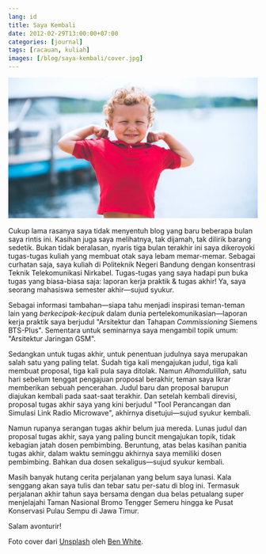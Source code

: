 ```yaml
---
lang: id
title: Saya Kembali
date: 2012-02-29T13:00:00+07:00
categories: [journal]
tags: [racauan, kuliah]
images: [/blog/saya-kembali/cover.jpg]
---
```

![Saya Kembali](cover.jpg)

Cukup lama rasanya saya tidak menyentuh blog yang baru beberapa bulan saya rintis ini. Kasihan juga saya melihatnya, tak dijamah, tak dilirik barang sedetik. Bukan tidak beralasan, nyaris tiga bulan terakhir ini saya dikeroyoki tugas-tugas kuliah yang membuat otak saya lebam memar-memar. Sebagai curhatan saja, saya kuliah di Politeknik Negeri Bandung dengan konsentrasi Teknik Telekomunikasi Nirkabel. Tugas-tugas yang saya hadapi pun buka tugas yang biasa-biasa saja: laporan kerja praktik & tugas akhir! Ya, saya seorang mahasiswa semester akhir—sujud syukur.

Sebagai informasi tambahan—siapa tahu menjadi inspirasi teman-teman lain yang *berkecipak-kecipuk* dalam dunia pertelekomunikasian—laporan kerja praktik saya berjudul "Arsitektur dan Tahapan *Commissioning* Siemens BTS-Plus". Sementara untuk seminarnya saya mengambil topik umum: "Arsitektur Jaringan GSM".

Sedangkan untuk tugas akhir, untuk penentuan judulnya saya merupakan salah satu yang paling telat. Sudah tiga kali mengajukan judul, tiga kali membuat proposal, tiga kali pula saya ditolak. Namun *Alhamdulillah*, satu hari sebelum tenggat pengajuan proposal berakhir, teman saya Ikrar memberikan sebuah pencerahan. Judul baru dan proposal barupun diajukan kembali pada saat-saat terakhir. Dan setelah kembali direvisi, proposal tugas akhir saya yang kini berjudul "Tool Perancangan dan Simulasi Link Radio Microwave", akhirnya disetujui—sujud syukur kembali.

Namun rupanya serangan tugas akhir belum jua mereda. Lunas judul dan proposal tugas akhir, saya yang paling buncit mengajukan topik, tidak kebagian jatah dosen pembimbing. Beruntung, atas belas kasihan panitia tugas akhir, dalam waktu seminggu akhirnya saya memiliki dosen pembimbing. Bahkan dua dosen sekaligus—sujud syukur kembali.

Masih banyak hutang cerita perjalanan yang belum saya lunasi. Kala senggang akan saya tulis dan tebar satu per-satu di blog ini. Termasuk perjalanan akhir tahun saya bersama dengan dua belas petualang super menjelajahi Taman Nasional Bromo Tengger Semeru hingga ke Pusat Konservasi Pulau Sempu di Jawa Timur.

Salam avonturir!

Foto cover dari [Unsplash](https://unsplash.com/photos/lVCHfXn3VME) oleh [Ben White](https://unsplash.com/@benwhitephotography).
